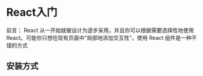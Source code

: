 # React入门

前言： React 从一开始就被设计为逐步采用，并且你可以根据需要选择性地使用 React。可能你只想在现有页面中“局部地添加交互性”。使用 React 组件是一种不错的方式

## 安装方式

